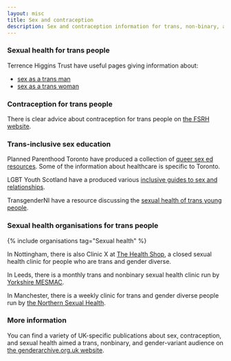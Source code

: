 ```yaml
---
layout: misc
title: Sex and contraception
description: Sex and contraception information for trans, non-binary, and gender non-conforming people
---
```


### Sexual health for trans people

Terrence Higgins Trust have useful pages giving information about:

- [sex as a trans man](https://www.tht.org.uk/hiv-and-sexual-health/sexual-health/improving-your-sexual-health/sex-trans-man)
- [sex as a trans woman](https://www.tht.org.uk/hiv-and-sexual-health/sexual-health/improving-your-sexual-health/sex-trans-woman)

### Contraception for trans people

There is clear advice about contraception for trans people on [the FSRH website](https://www.fsrh.org/standards-and-guidance/documents/fsrh-ceu-statement-contraceptive-choices-and-sexual-health-for/contraceptive-choices-and-sexual-health-for-transgender-non-binary-people-oct-2017.pdf).

### Trans-inclusive sex education

Planned Parenthood Toronto have produced a collection of [queer sex ed resources](http://teenhealthsource.com/blog/queering-sexual-education/). Some of the information about healthcare is specific to Toronto.

LGBT Youth Scotland have a produced various [inclusive guides to sex and relationships](https://www.lgbtyouth.org.uk/resources/?topic=Sex).

TransgenderNI have a resource discussing the [sexual health of trans young people](https://transgenderni.org.uk/wp-content/uploads/2020/01/TYSHGuide-2019.pdf).

### Sexual health organisations for trans people

{% include organisations tag="Sexual health" %}

In Nottingham, there is also Clinic X at [The Health Shop](https://www.nottinghamshirehealthcare.nhs.uk/the-health-shop), a closed sexual health clinic for people who are trans and gender diverse. 

In Leeds, there is a monthly trans and nonbinary sexual health clinic run by [Yorkshire MESMAC](https://www.mesmac.co.uk/our-services/leeds).

In Manchester, there is a weekly clinic for trans and gender diverse people run by [the Northern Sexual Health](https://thenorthernsexualhealth.co.uk/trans-and-gender-diverse/).

### More information

You can find a variety of UK-specific publications about sex, contraception, and sexual health aimed a trans, nonbinary, and gender-variant audience on [the genderarchive.org.uk website](https://genderarchive.org.uk/tag/sex-and-contraception/).

